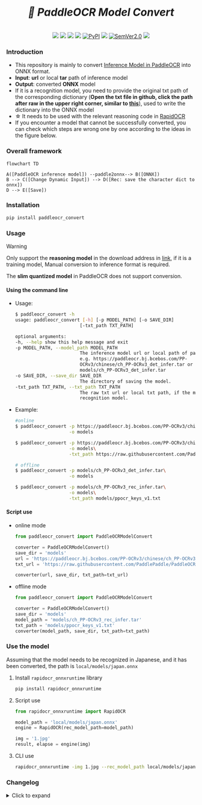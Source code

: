 <div align="center">
     <div align="center">
        <h1><b><i>🔄 PaddleOCR Model Convert</i></b></h1>
     </div>
     <div>&nbsp;</div>
     <a href="https://huggingface.co/spaces/SWHL/PaddleOCRModelConverter" target="_blank"><img src="https://img.shields.io/badge/%F0%9F%A4%97 -Online Convert-blue"></a>
     <a href="https://www.modelscope.cn/studios/liekkas/PaddleOCRModelConverter/summary" target="_blank"><img src="https://img.shields.io/badge/ModelScope-Online Convert -blue"></a>
     <a href=""><img src="https://img.shields.io/badge/Python->=3.6,<3.12-aff.svg"></a>
     <a href=""><img src="https://img.shields.io/badge/OS-Linux%2C%20Win%2C%20Mac-pink.svg"></a>
     <a href="https://pypi.org/project/paddleocr_convert/"><img alt="PyPI" src="https://img.shields.io/pypi/v/paddleocr_convert"></a>
     <a href="https://pepy.tech/project/paddleocr_convert"><img src="https://static.pepy.tech/personalized-badge/paddleocr_convert?period=total&units=abbreviation&left_color=grey&right_color=blue&left_text=Downloads "></a>
    <a href="https://semver.org/"><img alt="SemVer2.0" src="https://img.shields.io/badge/SemVer-2.0-brightgreen"></a>
    <a href="https://github.com/psf/black"><img src="https://img.shields.io/badge/code%20style-black-000000.svg"></a>
</div>

### Introduction
- This repository is mainly to convert [Inference Model in PaddleOCR](https://github.com/PaddlePaddle/PaddleOCR/blob/release/2.6/doc/doc_ch/models_list.md) into ONNX format.
- **Input**: **url** or local **tar** path of inference model
- **Output**: converted **ONNX** model
- If it is a recognition model, you need to provide the original txt path of the corresponding dictionary (**Open the txt file in github, click the path after raw in the upper right corner, similar to [this](https://raw.githubusercontent.com/PaddlePaddle/PaddleOCR/release/2.6/ppocr/utils/ppocr_keys_v1.txt)**), used to write the dictionary into the ONNX model
- ☆ It needs to be used with the relevant reasoning code in [RapidOCR](https://github.com/RapidAI/RapidOCR)
- If you encounter a model that cannot be successfully converted, you can check which steps are wrong one by one according to the ideas in the figure below.


### Overall framework
```mermaid
flowchart TD

A([PaddleOCR inference model]) --paddle2onnx--> B([ONNX])
B --> C([Change Dynamic Input]) --> D([Rec: save the character dict to onnx])
D --> E([Save])
```

### Installation
```bash
pip install paddleocr_convert
```

### Usage
> [!WARNING]
>
> Only support the **reasoning model** in the download address in [link](https://github.com/PaddlePaddle/PaddleOCR/blob/release/2.6/doc/doc_ch/models_list.md), if it is a training model, Manual conversion to inference format is required.
>
> The **slim quantized model** in PaddleOCR does not support conversion.

#### Using the command line
- Usage:
    ```bash
    $ paddleocr_convert -h
    usage: paddleocr_convert [-h] [-p MODEL_PATH] [-o SAVE_DIR]
                            [-txt_path TXT_PATH]

    optional arguments:
    -h, --help show this help message and exit
    -p MODEL_PATH, --model_path MODEL_PATH
                            The inference model url or local path of paddleocr.
                            e.g. https://paddleocr.bj.bcebos.com/PP-
                            OCRv3/chinese/ch_PP-OCRv3_det_infer.tar or
                            models/ch_PP-OCRv3_det_infer.tar
    -o SAVE_DIR, --save_dir SAVE_DIR
                            The directory of saving the model.
    -txt_path TXT_PATH, --txt_path TXT_PATH
                            The raw txt url or local txt path, if the model is
                            recognition model.
    ```
- Example:
    ```bash
    #online
    $ paddleocr_convert -p https://paddleocr.bj.bcebos.com/PP-OCRv3/chinese/ch_PP-OCRv3_det_infer.tar \
                        -o models

    $ paddleocr_convert -p https://paddleocr.bj.bcebos.com/PP-OCRv3/chinese/ch_PP-OCRv3_rec_infer.tar\
                        -o models\
                        -txt_path https://raw.githubusercontent.com/PaddlePaddle/PaddleOCR/release/2.6/ppocr/utils/ppocr_keys_v1.txt

    # offline
    $ paddleocr_convert -p models/ch_PP-OCRv3_det_infer.tar\
                        -o models

    $ paddleocr_convert -p models/ch_PP-OCRv3_rec_infer.tar\
                        -o models\
                        -txt_path models/ppocr_keys_v1.txt
    ```

#### Script use
- online mode
    ```python
    from paddleocr_convert import PaddleOCRModelConvert

    converter = PaddleOCRModelConvert()
    save_dir = 'models'
    url = 'https://paddleocr.bj.bcebos.com/PP-OCRv3/chinese/ch_PP-OCRv3_rec_infer.tar'
    txt_url = 'https://raw.githubusercontent.com/PaddlePaddle/PaddleOCR/release/2.6/ppocr/utils/ppocr_keys_v1.txt'

    converter(url, save_dir, txt_path=txt_url)
    ```
- offline mode
    ```python
    from paddleocr_convert import PaddleOCRModelConvert

    converter = PaddleOCRModelConvert()
    save_dir = 'models'
    model_path = 'models/ch_PP-OCRv3_rec_infer.tar'
    txt_path = 'models/ppocr_keys_v1.txt'
    converter(model_path, save_dir, txt_path=txt_path)
    ```

### Use the model
Assuming that the model needs to be recognized in Japanese, and it has been converted, the path is `local/models/japan.onnx`

1. Install `rapidocr_onnxruntime` library
    ```bash
    pip install rapidocr_onnxruntime
    ```
2. Script use
    ```python
    from rapidocr_onnxruntime import RapidOCR

    model_path = 'local/models/japan.onnx'
    engine = RapidOCR(rec_model_path=model_path)

    img = '1.jpg'
    result, elapse = engine(img)
    ```
3. CLI use
    ```bash
    rapidocr_onnxruntime -img 1.jpg --rec_model_path local/models/japan.onnx
    ```

### Changelog

<details>
    <summary>Click to expand</summary>

- 2023-09-22 v0.0.17 update:
    - Improve the log when meets the error.
- 2023-07-27 v0.0.16 update:
   - Added the online conversion version of ModelScope.
   - Change python version from python 3.6 ~ 3.11.
- 2023-04-13 update:
   - Add online conversion program [link](https://huggingface.co/spaces/SWHL/PaddleOCRModelConverter)
- 2023-03-05 v0.0.4~7 update:
   - Support transliteration of local models and dictionaries
   - Optimize internal logic and error feedback
- 2023-02-28 v0.0.3 update:
   - Added setting to automatically change to dynamic input for models that are not dynamic input
- 2023-02-27 v0.0.2 update:
   - Encapsulate the conversion model code into a package, which is convenient for self-help model conversion
- 2022-08-15 v0.0.1 update:
   - Write the dictionary of the recognition model into the meta in the onnx model for subsequent distribution.

</details>
